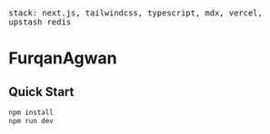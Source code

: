 <samp>
stack: next.js, tailwindcss, typescript, mdx, vercel, upstash redis
</samp>

# FurqanAgwan

## Quick Start

```bash
npm install
npm run dev
